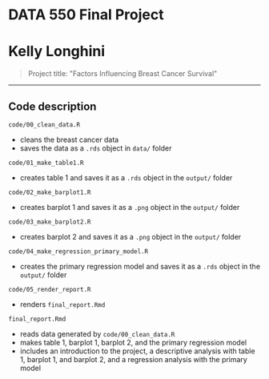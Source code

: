 # DATA 550 Final Project
# Kelly Longhini

> Project title: "Factors Influencing Breast Cancer Survival"

------------------------------------------------------------------------

## Code description

`code/00_clean_data.R`

  - cleans the breast cancer data 
  - saves the data as a `.rds` object in `data/` folder

`code/01_make_table1.R`

  - creates table 1 and saves it as a `.rds` object in the `output/` folder
  
`code/02_make_barplot1.R`

  - creates barplot 1 and saves it as a `.png` object in the `output/` folder
  
`code/03_make_barplot2.R`

  - creates barplot 2 and saves it as a `.png` object in the `output/` folder

`code/04_make_regression_primary_model.R`

  - creates the primary regression model and saves it as a `.rds` object in the `output/` folder

`code/05_render_report.R`

  - renders `final_report.Rmd`

`final_report.Rmd`

  - reads data generated by `code/00_clean_data.R`
  - makes table 1, barplot 1, barplot 2, and the primary regression model
  - includes an introduction to the project, a descriptive analysis with table 1, barplot 1, and barplot 2, and a regression analysis with the primary model